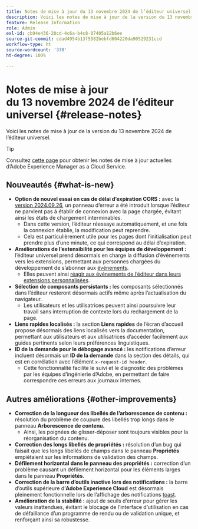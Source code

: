 ```yaml
---
title: Notes de mise à jour du 13 novembre 2024 de l’éditeur universel
description: Voici les notes de mise à jour de la version du 13 novembre 2024 de l’éditeur universel.
feature: Release Information
role: Admin
exl-id: cb94e436-20cd-4c6a-b4c8-07405a12b6ee
source-git-commit: cdad4954b13f5582bebfd604220da90529231ccd
workflow-type: ht
source-wordcount: '370'
ht-degree: 100%

---
```


# Notes de mise à jour du 13 novembre 2024 de l’éditeur universel {#release-notes}

Voici les notes de mise à jour de la version du 13 novembre 2024 de l’éditeur universel.

>[!TIP]
>
>Consultez [cette page](/help/release-notes/release-notes-cloud/release-notes-current.md) pour obtenir les notes de mise à jour actuelles d’Adobe Experience Manager as a Cloud Service.

## Nouveautés {#what-is-new}

* **Option de nouvel essai en cas de délai d’expiration CORS :** avec la [version 2024.09.26](/help/release-notes/universal-editor/2024/2024-09-26.md), un panneau d’erreur a été introduit lorsque l’éditeur ne parvient pas à établir de connexion avec la page chargée, évitant ainsi les états de chargement interminables.
   * Dans cette version, l’éditeur réessaye automatiquement, et une fois la connexion établie, la modification peut reprendre.
   * Cela est particulièrement utile pour les pages dont l’initialisation peut prendre plus d’une minute, ce qui correspond au délai d’expiration.
* **Améliorations de l’extensibilité pour les équipes de développement :** l’éditeur universel prend désormais en charge la diffusion d’événements vers les extensions, permettant aux personnes chargées du développement de s’abonner aux [événements](/help/implementing/universal-editor/events.md).
   * Elles peuvent ainsi [réagir aux événements de l’éditeur dans leurs extensions personnalisées](/help/implementing/universal-editor/extending.md).
* **Sélection de composants persistants :** les composants sélectionnés dans l’éditeur resteront désormais actifs même après l’actualisation du navigateur.
   * Les utilisateurs et les utilisatrices peuvent ainsi poursuivre leur travail sans interruption de contexte lors du rechargement de la page.
* **Liens rapides localisés :** la section **Liens rapides** de l’écran d’accueil propose désormais des liens localisés vers la documentation, permettant aux utilisateurs et aux utilisatrices d’accéder facilement aux guides pertinents selon leurs préférences linguistiques.
* **ID de la demande pour le débogage avancé :** les notifications d’erreur incluent désormais un **ID de la demande** dans la section des détails, qui est en corrélation avec l’élément `x-request-id header`.
   * Cette fonctionnalité facilite le suivi et le diagnostic des problèmes par les équipes d’ingénierie d’Adobe, en permettant de faire correspondre ces erreurs aux journaux internes.

## Autres améliorations {#other-improvements}

* **Correction de la longueur des libellés de l’arborescence de contenu :** résolution du problème de coupure des libellés trop longs dans le panneau **Arborescence de contenu.**
   * Ainsi, les poignées de glisser-déposer sont toujours visibles pour la réorganisation du contenu.
* **Correction des longs libellés de propriétés :** résolution d’un bug qui faisait que les longs libellés de champs dans le panneau **Propriétés** empiétaient sur les informations de validation des champs.
* **Défilement horizontal dans le panneau des propriétés :** correction d’un problème causant un défilement horizontal pour les éléments larges dans le panneau **Propriétés**.
* **Correction de la barre d’outils inactive lors des notifications :** la barre d’outils supérieure d’**Adobe Experience Cloud** est désormais pleinement fonctionnelle lors de l’affichage des notifications [toast](https://spectrum.adobe.com/page/toast/).
* **Amélioration de la stabilité :** ajout de seuils d’erreur pour gérer les valeurs inattendues, évitant le blocage de l’interface d’utilisation en cas de défaillance d’un programme de rendu ou de validation unique, et renforçant ainsi sa robustesse.
